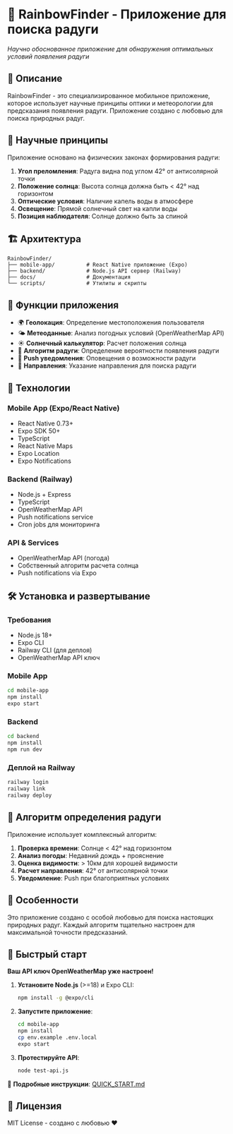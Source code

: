 # 🌈 RainbowFinder - Приложение для поиска радуги

*Научно обоснованное приложение для обнаружения оптимальных условий появления радуги*

## 🎯 Описание

RainbowFinder - это специализированное мобильное приложение, которое использует научные принципы оптики и метеорологии для предсказания появления радуги. Приложение создано с любовью для поиска природных радуг.

## 🔬 Научные принципы

Приложение основано на физических законах формирования радуги:

1. **Угол преломления**: Радуга видна под углом 42° от антисолярной точки
2. **Положение солнца**: Высота солнца должна быть < 42° над горизонтом  
3. **Оптические условия**: Наличие капель воды в атмосфере
4. **Освещение**: Прямой солнечный свет на капли воды
5. **Позиция наблюдателя**: Солнце должно быть за спиной

## 🏗️ Архитектура

```
RainbowFinder/
├── mobile-app/          # React Native приложение (Expo)
├── backend/             # Node.js API сервер (Railway)
├── docs/                # Документация
└── scripts/             # Утилиты и скрипты
```

## 📱 Функции приложения

- 🌍 **Геолокация**: Определение местоположения пользователя
- 🌤️ **Метеоданные**: Анализ погодных условий (OpenWeatherMap API)
- ☀️ **Солнечный калькулятор**: Расчет положения солнца
- 🎯 **Алгоритм радуги**: Определение вероятности появления радуги
- 📱 **Push уведомления**: Оповещения о возможности радуги
- 🧭 **Направления**: Указание направления для поиска радуги

## 🚀 Технологии

### Mobile App (Expo/React Native)
- React Native 0.73+
- Expo SDK 50+
- TypeScript
- React Native Maps
- Expo Location
- Expo Notifications

### Backend (Railway)
- Node.js + Express
- TypeScript
- OpenWeatherMap API
- Push notifications service
- Cron jobs для мониторинга

### API & Services
- OpenWeatherMap API (погода)
- Собственный алгоритм расчета солнца
- Push notifications via Expo

## 🛠️ Установка и развертывание

### Требования
- Node.js 18+
- Expo CLI
- Railway CLI (для деплоя)
- OpenWeatherMap API ключ

### Mobile App
```bash
cd mobile-app
npm install
expo start
```

### Backend
```bash
cd backend
npm install
npm run dev
```

### Деплой на Railway
```bash
railway login
railway link
railway deploy
```

## 🌈 Алгоритм определения радуги

Приложение использует комплексный алгоритм:

1. **Проверка времени**: Солнце < 42° над горизонтом
2. **Анализ погоды**: Недавний дождь + прояснение
3. **Оценка видимости**: > 10км для хорошей видимости
4. **Расчет направления**: 42° от антисолярной точки
5. **Уведомление**: Push при благоприятных условиях

## 💝 Особенности

Это приложение создано с особой любовью для поиска настоящих природных радуг. Каждый алгоритм тщательно настроен для максимальной точности предсказаний.

## 🚀 Быстрый старт

**Ваш API ключ OpenWeatherMap уже настроен!**

1. **Установите Node.js** (>=18) и Expo CLI:
   ```bash
   npm install -g @expo/cli
   ```

2. **Запустите приложение**:
   ```bash
   cd mobile-app
   npm install
   cp env.example .env.local
   expo start
   ```

3. **Протестируйте API**:
   ```bash
   node test-api.js
   ```

📖 **Подробные инструкции**: [QUICK_START.md](QUICK_START.md)

## 📄 Лицензия

MIT License - создано с любовью ❤️ 